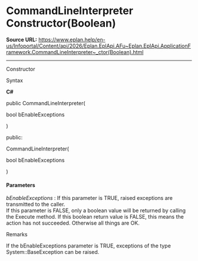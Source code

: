 # CommandLineInterpreter Constructor(Boolean)

**Source URL:** https://www.eplan.help/en-us/Infoportal/Content/api/2026/Eplan.EplApi.AFu~Eplan.EplApi.ApplicationFramework.CommandLineInterpreter~_ctor(Boolean).html

---

Constructor

Syntax

**C#**



public CommandLineInterpreter( 

   bool bEnableExceptions

)

public:

CommandLineInterpreter( 

   bool bEnableExceptions

)


#### Parameters

*bEnableExceptions*
:   If this parameter is TRUE, raised exceptions are transmitted to the caller.  
    If this parameter is FALSE, only a boolean value will be returned by calling the Execute method. If this boolean return value is FALSE, this means the action has not succeeded. Otherwise all things are OK.

Remarks

If the bEnableExceptions parameter is TRUE, exceptions of the type System::BaseException can be raised.
